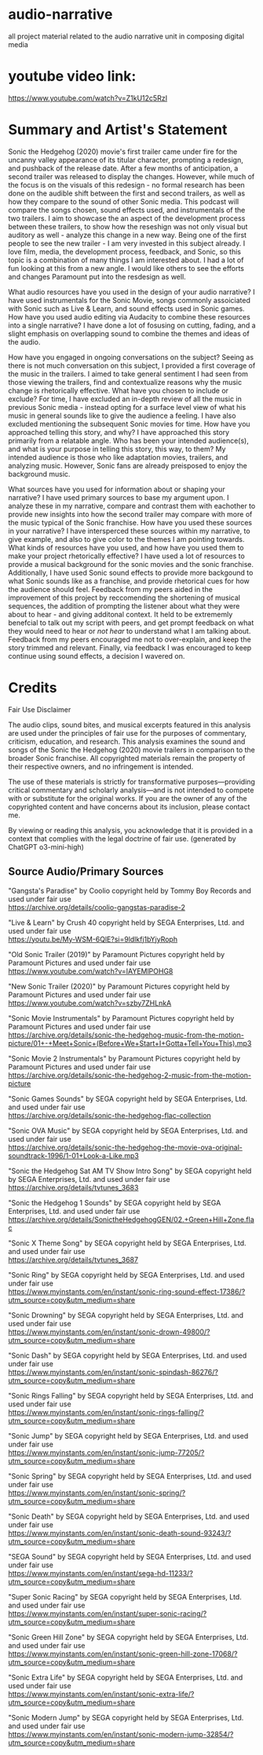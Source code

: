 # audio-narrative
 all project material related to the audio narrative unit in composing digital media
 
# youtube video link:
https://www.youtube.com/watch?v=Z1kU12c5RzI

# Summary and Artist's Statement

Sonic the Hedgehog (2020) movie's first trailer came under fire for the uncanny valley appearance of its titular character, prompting a redesign, and pushback of the release date. After a few months of anticipation, a second trailer was released to display the changes. However, while much of the focus is on the visuals of this redesign - no formal research has been done on the audible shift between the first and second trailers, as well as how they compare to the sound of other Sonic media. This podcast will compare the songs chosen, sound effects used, and instrumentals of the two trailers. I aim to showcase the an aspect of the development process between these trailers, to show how the reseshign was not only visual but auditory as well - analyze this change in a new way. Being one of the first people to see the new trailer - I am very invested in this subject already. I love film, media, the development process, feedback, and Sonic, so this topic is a combination of many things I am interested about. I had a lot of fun looking at this from a new angle. I would like others to see the efforts and changes Paramount put into the resdesign as well.

What audio resources have you used in the design of your audio narrative? I have used instrumentals for the Sonic Movie, songs commonly assoiciated with Sonic such as Live & Learn, and sound effects used in Sonic games. How have you used audio editing via Audacity to combine these resources into a single narrative? I have done a lot of fosusing on cutting, fading, and a slight emphasis on overlapping sound to combine the themes and ideas of the audio.

How have you engaged in ongoing conversations on the subject? Seeing as there is not much conversation on this subject, I provided a first coverage of the music in the trailers. I aimed to take general sentiment I had seen from those viewing the trailers, find and contextualize reasons why the music change is rhetorically effective. What have you chosen to include or exclude? For time, I have excluded an in-depth review of all the music in previous Sonic media - instead opting for a surface level view of what his music in general sounds like to give the audience a feeling. I have also excluded mentioning the subsequent Sonic movies for time. How have you approached telling this story, and why? I have approached this story primarily from a relatable angle. Who has been your intended audience(s), and what is your purpose in telling this story, this way, to them? My intended audience is those who like adaptation movies, trailers, and analyzing music. However, Sonic fans are already preisposed to enjoy the background music.

What sources have you used for information about or shaping your narrative? I have used primary sources to base my argument upon. I analyze these in my narrative, compare and contrast them with eachother to provide new insights into how the second trailer may compare with more of the music typical of the Sonic franchise. How have you used these sources in your narrative? I have intersperced these sources within my narrative, to give example, and also to give color to the themes I am pointing towards. What kinds of resources have you used, and how have you used them to make your project rhetorically effective? I have used a lot of resources to provide a musical background for the sonic movies and the sonic franchise. Additionally, I have used Sonic sound effects to provide more backgound to what Sonic sounds like as a franchise, and provide rhetorical cues for how the audience should feel. Feedback from my peers aided in the improvement of this project by reccomending the shortening of musical sequences, the addition of prompting the listener about what they were about to hear - and giving additonal context. It held to be extrememly benefcial to talk out my script with peers, and get prompt feedback on what they would need to hear or *not hear* to understand what I am talking about. Feedback from my peers encouraged me not to over-explain, and keep the story trimmed and relevant. Finally, via feedback I was encouraged to keep continue using sound effects, a decision I wavered on.


# Credits

Fair Use Disclaimer

The audio clips, sound bites, and musical excerpts featured in this analysis are used under the principles of fair use for the purposes of commentary, criticism, education, and research. This analysis examines the sound and songs of the Sonic the Hedgehog (2020) movie trailers in comparison to the broader Sonic franchise. All copyrighted materials remain the property of their respective owners, and no infringement is intended.

The use of these materials is strictly for transformative purposes—providing critical commentary and scholarly analysis—and is not intended to compete with or substitute for the original works. If you are the owner of any of the copyrighted content and have concerns about its inclusion, please contact me.

By viewing or reading this analysis, you acknowledge that it is provided in a context that complies with the legal doctrine of fair use. (generated by ChatGPT o3-mini-high)


## Source Audio/Primary Sources

"Gangsta's Paradise" by Coolio copyright held by Tommy Boy Records and used under fair use  
https://archive.org/details/coolio-gangstas-paradise-2

"Live & Learn" by Crush 40 copyright held by SEGA Enterprises, Ltd. and used under fair use  
https://youtu.be/My-WSM-6QlE?si=9ldlkfj1bYjyRoph

"Old Sonic Trailer (2019)" by Paramount Pictures copyright held by Paramount Pictures and used under fair use  
https://www.youtube.com/watch?v=IAYEMlPOHG8

"New Sonic Trailer (2020)" by Paramount Pictures copyright held by Paramount Pictures and used under fair use  
https://www.youtube.com/watch?v=szby7ZHLnkA

"Sonic Movie Instrumentals" by Paramount Pictures copyright held by Paramount Pictures and used under fair use  
https://archive.org/details/sonic-the-hedgehog-music-from-the-motion-picture/01+-+Meet+Sonic+(Before+We+Start+I+Gotta+Tell+You+This).mp3

"Sonic Movie 2 Instrumentals" by Paramount Pictures copyright held by Paramount Pictures and used under fair use  
https://archive.org/details/sonic-the-hedgehog-2-music-from-the-motion-picture

"Sonic Games Sounds" by SEGA copyright held by SEGA Enterprises, Ltd. and used under fair use  
https://archive.org/details/sonic-the-hedgehog-flac-collection

"Sonic OVA Music" by SEGA copyright held by SEGA Enterprises, Ltd. and used under fair use  
https://archive.org/details/sonic-the-hedgehog-the-movie-ova-original-soundtrack-1996/1-01+Look-a-Like.mp3

"Sonic the Hedgehog Sat AM TV Show Intro Song" by SEGA copyright held by SEGA Enterprises, Ltd. and used under fair use  
https://archive.org/details/tvtunes_3683

"Sonic the Hedgehog 1 Sounds" by SEGA copyright held by SEGA Enterprises, Ltd. and used under fair use  
https://archive.org/details/SonictheHedgehogGEN/02.+Green+Hill+Zone.flac

"Sonic X Theme Song" by SEGA copyright held by SEGA Enterprises, Ltd. and used under fair use  
https://archive.org/details/tvtunes_3687

"Sonic Ring" by SEGA copyright held by SEGA Enterprises, Ltd. and used under fair use  
https://www.myinstants.com/en/instant/sonic-ring-sound-effect-17386/?utm_source=copy&utm_medium=share

"Sonic Drowning" by SEGA copyright held by SEGA Enterprises, Ltd. and used under fair use  
https://www.myinstants.com/en/instant/sonic-drown-49800/?utm_source=copy&utm_medium=share

"Sonic Dash" by SEGA copyright held by SEGA Enterprises, Ltd. and used under fair use  
https://www.myinstants.com/en/instant/sonic-spindash-86276/?utm_source=copy&utm_medium=share

"Sonic Rings Falling" by SEGA copyright held by SEGA Enterprises, Ltd. and used under fair use  
https://www.myinstants.com/en/instant/sonic-rings-falling/?utm_source=copy&utm_medium=share

"Sonic Jump" by SEGA copyright held by SEGA Enterprises, Ltd. and used under fair use  
https://www.myinstants.com/en/instant/sonic-jump-77205/?utm_source=copy&utm_medium=share

"Sonic Spring" by SEGA copyright held by SEGA Enterprises, Ltd. and used under fair use  
https://www.myinstants.com/en/instant/sonic-spring/?utm_source=copy&utm_medium=share

"Sonic Death" by SEGA copyright held by SEGA Enterprises, Ltd. and used under fair use  
https://www.myinstants.com/en/instant/sonic-death-sound-93243/?utm_source=copy&utm_medium=share

"SEGA Sound" by SEGA copyright held by SEGA Enterprises, Ltd. and used under fair use  
https://www.myinstants.com/en/instant/sega-hd-11233/?utm_source=copy&utm_medium=share

"Super Sonic Racing" by SEGA copyright held by SEGA Enterprises, Ltd. and used under fair use  
https://www.myinstants.com/en/instant/super-sonic-racing/?utm_source=copy&utm_medium=share

"Sonic Green Hill Zone" by SEGA copyright held by SEGA Enterprises, Ltd. and used under fair use  
https://www.myinstants.com/en/instant/sonic-green-hill-zone-17068/?utm_source=copy&utm_medium=share

"Sonic Extra Life" by SEGA copyright held by SEGA Enterprises, Ltd. and used under fair use  
https://www.myinstants.com/en/instant/sonic-extra-life/?utm_source=copy&utm_medium=share

"Sonic Modern Jump" by SEGA copyright held by SEGA Enterprises, Ltd. and used under fair use  
https://www.myinstants.com/en/instant/sonic-modern-jump-32854/?utm_source=copy&utm_medium=share
